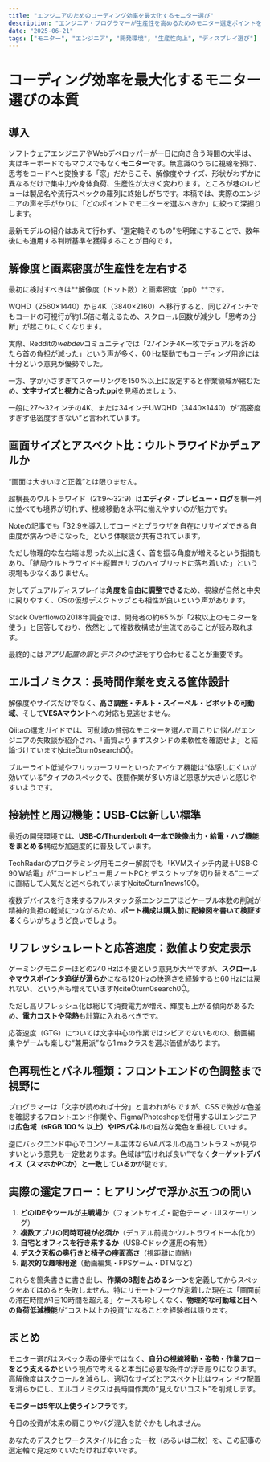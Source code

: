 ```yaml
---
title: "エンジニアのためのコーディング効率を最大化するモニター選び"
description: "エンジニア・プログラマーが生産性を高めるためのモニター選定ポイントを徹底解説。解像度、画素密度、ウルトラワイドvsデュアル、エルゴノミクス、USB-C活用まで網羅。"
date: "2025-06-21"
tags: ["モニター", "エンジニア", "開発環境", "生産性向上", "ディスプレイ選び"]
---
```


# コーディング効率を最大化するモニター選びの本質

## 導入
ソフトウェアエンジニアやWebデベロッパーが一日に向き合う時間の大半は、実はキーボードでもマウスでもなく**モニター**です。無意識のうちに視線を預け、思考をコードへと変換する「窓」だからこそ、解像度やサイズ、形状がわずかに異なるだけで集中力や身体負荷、生産性が大きく変わります。ところが巷のレビューは製品名や流行スペックの羅列に終始しがちです。本稿では、実際のエンジニアの声を手がかりに「どのポイントでモニターを選ぶべきか」に絞って深掘りします。

最新モデルの紹介はあえて行わず、“選定軸そのもの”を明確にすることで、数年後にも通用する判断基準を獲得することが目的です。



## 解像度と画素密度が生産性を左右する
最初に検討すべきは**解像度（ドット数）と画素密度（ppi）**です。

WQHD（2560×1440）から4K（3840×2160）へ移行すると、同じ27インチでもコードの可視行が約1.5倍に増えるため、スクロール回数が減少し「思考の分断」が起こりにくくなります。

実際、Redditの*webdev*コミュニティでは「27インチ4K一枚でデュアルを辞めたら首の負担が減った」という声が多く、60 Hz駆動でもコーディング用途には十分という意見が優勢でした。

一方、字が小さすぎてスケーリングを150 %以上に設定すると作業領域が縮むため、**文字サイズと視力に合ったppi**を見極めましょう。

一般に27〜32インチの4K、または34インチUWQHD（3440×1440）が“高密度すぎず低密度すぎない”と言われています。



## 画面サイズとアスペクト比：ウルトラワイドかデュアルか
“画面は大きいほど正義”とは限りません。

超横長のウルトラワイド（21:9〜32:9）は**エディタ・プレビュー・ログ**を横一列に並べても境界が切れず、視線移動を水平に揃えやすいのが魅力です。

Noteの記事でも「32:9を導入してコードとブラウザを自在にリサイズできる自由度が病みつきになった」という体験談が共有されています。

ただし物理的な左右端は思った以上に遠く、首を振る角度が増えるという指摘もあり、「結局ウルトラワイド＋縦置きサブのハイブリッドに落ち着いた」という現場も少なくありません。


対してデュアルディスプレイは**角度を自由に調整できる**ため、視線が自然と中央に戻りやすく、OSの仮想デスクトップとも相性が良いという声があります。

Stack Overflowの2018年調査では、開発者の約65 %が「2枚以上のモニターを使う」と回答しており、依然として複数枚構成が主流であることが読み取れます。

最終的には*アプリ配置の癖*と*デスクの寸法*をすり合わせることが重要です。



## エルゴノミクス：長時間作業を支える筐体設計
解像度やサイズだけでなく、**高さ調整・チルト・スイーベル・ピボットの可動域**、そして**VESAマウント**への対応も見逃せません。

Qiitaの選定ガイドでは、可動域の貧弱なモニターを選んで肩こりに悩んだエンジニアの失敗談が紹介され、「画質よりまずスタンドの柔軟性を確認せよ」と結論づけていますciteturn0search0。

ブルーライト低減やフリッカーフリーといったアイケア機能は“体感しにくいが効いている”タイプのスペックで、夜間作業が多い方ほど恩恵が大きいと感じやすいようです。



## 接続性と周辺機能：USB‑Cは新しい標準
最近の開発環境では、**USB‑C/Thunderbolt 4一本で映像出力・給電・ハブ機能をまとめる**構成が加速度的に普及しています。

TechRadarのプログラミング用モニター解説でも「KVMスイッチ内蔵＋USB‑C 90 W給電」が“コードレビュー用ノートPCとデスクトップを切り替える”ニーズに直結して人気だと述べられていますciteturn1news10。

複数デバイスを行き来するフルスタック系エンジニアほどケーブル本数の削減が精神的負担の軽減につながるため、**ポート構成は購入前に配線図を書いて検証する**くらいがちょうど良いでしょう。



## リフレッシュレートと応答速度：数値より安定表示
ゲーミングモニターほどの240 Hzは不要という意見が大半ですが、**スクロールやマウスポインタ追従が滑らか**になる120 Hzの快適さを経験すると60 Hzには戻れない、という声も増えていますciteturn0search0。

ただし高リフレッシュ化は総じて消費電力が増え、輝度も上がる傾向があるため、**電力コストや発熱**も計算に入れるべきです。

応答速度（GTG）については文字中心の作業ではシビアでないものの、動画編集やゲームも楽しむ“兼用派”なら1 msクラスを選ぶ価値があります。



## 色再現性とパネル種類：フロントエンドの色調整まで視野に
プログラマーは「文字が読めれば十分」と言われがちですが、CSSで微妙な色差を確認するフロントエンド作業や、Figma/Photoshopを併用するUIエンジニアは**広色域（sRGB 100 % 以上）やIPSパネル**の自然な発色を重視しています。

逆にバックエンド中心でコンソール主体ならVAパネルの高コントラストが見やすいという意見も一定数あります。色域は“広ければ良い”でなく**ターゲットデバイス（スマホかPCか）と一致しているか**が鍵です。

## 実際の選定フロー：ヒアリングで浮かぶ五つの問い
1. **どのIDEやツールが主戦場か**（フォントサイズ・配色テーマ・UIスケーリング）  
2. **複数アプリの同時可視が必須か**（デュアル前提かウルトラワイド一本化か）  
3. **自宅とオフィスを行き来するか**（USB‑Cドック運用の有無）  
4. **デスク天板の奥行きと椅子の座面高さ**（視距離に直結）  
5. **副次的な趣味用途**（動画編集・FPSゲーム・DTMなど）  

これらを箇条書きに書き出し、**作業の8割を占めるシーン**を定義してからスペックをあてはめると失敗しません。特にリモートワークが定着した現在は「画面前の滞在時間が1日10時間を超える」ケースも珍しくなく、**物理的な可動域と目への負荷低減機能**が“コスト以上の投資”になることを経験者は語ります。

## まとめ
モニター選びはスペック表の優劣ではなく、**自分の視線移動・姿勢・作業フローをどう支えるか**という視点で考えると本当に必要な条件が浮き彫りになります。高解像度はスクロールを減らし、適切なサイズとアスペクト比はウィンドウ配置を滑らかにし、エルゴノミクスは長時間作業の“見えないコスト”を削減します。

**モニターは5年以上使うインフラ**です。

今日の投資が未来の肩こりやバグ混入を防ぐかもしれません。

あなたのデスクとワークスタイルに合った一枚（あるいは二枚）を、この記事の選定軸で見定めていただければ幸いです。

